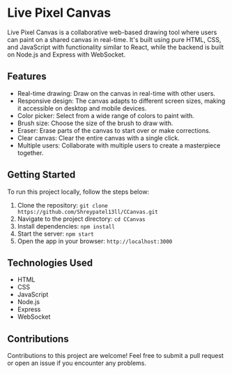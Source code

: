 # Live Pixel Canvas

Live Pixel Canvas is a collaborative web-based drawing tool where users can paint on a shared canvas in real-time. It's built using pure HTML, CSS, and JavaScript with functionality similar to React, while the backend is built on Node.js and Express with WebSocket.

## Features

- Real-time drawing: Draw on the canvas in real-time with other users.
- Responsive design: The canvas adapts to different screen sizes, making it accessible on desktop and mobile devices.
- Color picker: Select from a wide range of colors to paint with.
- Brush size: Choose the size of the brush to draw with.
- Eraser: Erase parts of the canvas to start over or make corrections.
- Clear canvas: Clear the entire canvas with a single click.
- Multiple users: Collaborate with multiple users to create a masterpiece together.

## Getting Started

To run this project locally, follow the steps below:

1. Clone the repository: `git clone https://github.com/Shreypatel13ll/CCanvas.git`
2. Navigate to the project directory: `cd CCanvas`
3. Install dependencies: `npm install`
4. Start the server: `npm start`
5. Open the app in your browser: `http://localhost:3000`

## Technologies Used

- HTML
- CSS
- JavaScript
- Node.js
- Express
- WebSocket

## Contributions

Contributions to this project are welcome! Feel free to submit a pull request or open an issue if you encounter any problems.

